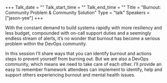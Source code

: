 +++
Talk_date = ""
Talk_start_time = ""
Talk_end_time = ""
Title = "Burnout: Community Problem & Community Solution"
Type = "talk"
Speakers = ["jason-yee"]
+++

With the constant demand to build systems rapidly with more resiliency and less budget, compounded with on-call support duties and a seemingly endless stream of alerts, it’s no wonder that burnout has become a serious problem within the DevOps community.

In this session I’ll share ways that you can identify burnout and actions steps to prevent yourself from burning out. But we are also a DevOps community, which means we need to take care of each other. I’ll provide an easy to remember framework attendees can implement to identify, help and support others experiencing burnout and mental health issues.
